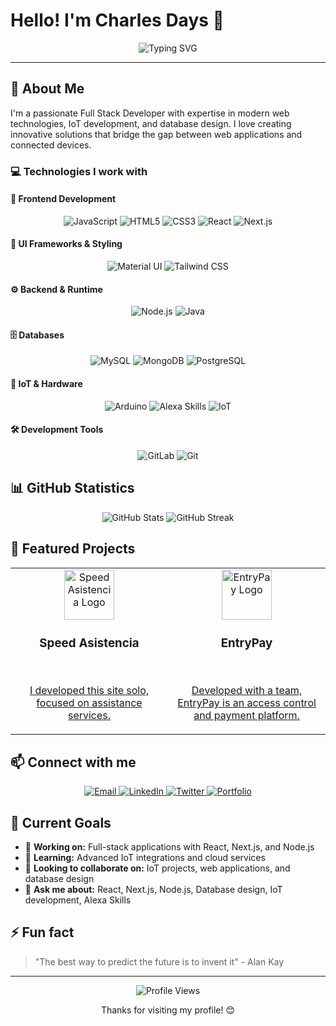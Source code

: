 # Hello! I'm Charles Days 👋

<div align="center">
  <img src="https://readme-typing-svg.herokuapp.com?font=Fira+Code&weight=500&size=28&pause=1000&color=6366F1&center=true&vCenter=true&width=435&lines=Full+Stack+Developer;IoT+%26+Database+Expert;React+%26+Next.js+Specialist" alt="Typing SVG" />
</div>

---

## 🚀 About Me

I'm a passionate Full Stack Developer with expertise in modern web technologies, IoT development, and database design. I love creating innovative solutions that bridge the gap between web applications and connected devices.

### 💻 Technologies I work with

#### 🎯 **Frontend Development**

<div align="center">
  <img src="https://img.shields.io/badge/JavaScript-F7DF1E?style=for-the-badge&logo=javascript&logoColor=black" alt="JavaScript" />
  <img src="https://img.shields.io/badge/HTML5-E34F26?style=for-the-badge&logo=html5&logoColor=white" alt="HTML5" />
  <img src="https://img.shields.io/badge/CSS3-1572B6?style=for-the-badge&logo=css3&logoColor=white" alt="CSS3" />
  <img src="https://img.shields.io/badge/React-20232A?style=for-the-badge&logo=react&logoColor=61DAFB" alt="React" />
  <img src="https://img.shields.io/badge/Next.js-000000?style=for-the-badge&logo=next.js&logoColor=white" alt="Next.js" />
</div>

#### 🎨 **UI Frameworks & Styling**

<div align="center">
  <img src="https://img.shields.io/badge/Material_UI-0081CB?style=for-the-badge&logo=material-ui&logoColor=white" alt="Material UI" />
  <img src="https://img.shields.io/badge/Tailwind_CSS-38B2AC?style=for-the-badge&logo=tailwind-css&logoColor=white" alt="Tailwind CSS" />
</div>

#### ⚙️ **Backend & Runtime**

<div align="center">
  <img src="https://img.shields.io/badge/Node.js-43853D?style=for-the-badge&logo=node.js&logoColor=white" alt="Node.js" />
  <img src="https://img.shields.io/badge/Java-ED8B00?style=for-the-badge&logo=openjdk&logoColor=white" alt="Java" />
</div>

#### 🗄️ **Databases**

<div align="center">
  <img src="https://img.shields.io/badge/MySQL-4479A1?style=for-the-badge&logo=mysql&logoColor=white" alt="MySQL" />
  <img src="https://img.shields.io/badge/MongoDB-4EA94B?style=for-the-badge&logo=mongodb&logoColor=white" alt="MongoDB" />
  <img src="https://img.shields.io/badge/PostgreSQL-316192?style=for-the-badge&logo=postgresql&logoColor=white" alt="PostgreSQL" />
</div>

#### 🔧 **IoT & Hardware**

<div align="center">
  <img src="https://img.shields.io/badge/Arduino-00979D?style=for-the-badge&logo=arduino&logoColor=white" alt="Arduino" />
  <img src="https://img.shields.io/badge/Amazon_Alexa-00CAFF?style=for-the-badge&logo=amazon-alexa&logoColor=white" alt="Alexa Skills" />
  <img src="https://img.shields.io/badge/IoT-FF6F00?style=for-the-badge&logo=iot&logoColor=white" alt="IoT" />
</div>

#### 🛠️ **Development Tools**

<div align="center">
  <img src="https://img.shields.io/badge/GitLab-FC6D26?style=for-the-badge&logo=gitlab&logoColor=white" alt="GitLab" />
  <img src="https://img.shields.io/badge/Git-F05032?style=for-the-badge&logo=git&logoColor=white" alt="Git" />
</div>

## 📊 GitHub Statistics

<div align="center">
  <img src="https://github-readme-stats.vercel.app/api?username=Charles-Days&show_icons=true&theme=radical&hide_border=true" alt="GitHub Stats" />
  <img src="https://github-readme-streak-stats.herokuapp.com/?user=Charles-Days&theme=radical&hide_border=true" alt="GitHub Streak" />
</div>

## 🌟 Featured Projects

<div align="center">
  <table>
    <tr>
      <td width="50%">
        <div align="center">
          <img src="https://speedasistencia.com/logo.jpeg" alt="Speed Asistencia Logo" width="80" height="80"/>
        </div>
        <h3 align="center">Speed Asistencia</h3>
        <p align="center">
          <a href="https://speedasistencia.com/" target="_blank"/>
          <br/>
          <p align="center">
            I developed this site solo, focused on assistance services.
          </p>
        </p>
      </td>
      <td width="50%">
        <div align="center">
          <img src="https://entrypay.net/logo-inverse.svg" alt="EntryPay Logo" width="80" height="80"/>
        </div>
        <h3 align="center">EntryPay</h3>
        <p align="center">
          <a href="https://entrypay.net/en" target="_blank"/>
          <br/>
          <p align="center">
            Developed with a team, EntryPay is an access control and payment platform.
          </p>
        </p>
      </td>
    </tr>
  </table>
</div>

## 📫 Connect with me

<div align="center">
  <a href="mailto:your-email@example.com">
    <img src="https://img.shields.io/badge/Email-D14836?style=for-the-badge&logo=gmail&logoColor=white" alt="Email" />
  </a>
  <a href="https://linkedin.com/in/your-profile">
    <img src="https://img.shields.io/badge/LinkedIn-0077B5?style=for-the-badge&logo=linkedin&logoColor=white" alt="LinkedIn" />
  </a>
  <a href="https://twitter.com/your-username">
    <img src="https://img.shields.io/badge/Twitter-1DA1F2?style=for-the-badge&logo=twitter&logoColor=white" alt="Twitter" />
  </a>
  <a href="https://your-portfolio-site.com">
    <img src="https://img.shields.io/badge/Portfolio-FF5722?style=for-the-badge&logo=todoist&logoColor=white" alt="Portfolio" />
  </a>
</div>

## 🎯 Current Goals

- 🔭 **Working on:** Full-stack applications with React, Next.js, and Node.js
- 🌱 **Learning:** Advanced IoT integrations and cloud services
- 👯 **Looking to collaborate on:** IoT projects, web applications, and database design
- 💬 **Ask me about:** React, Next.js, Node.js, Database design, IoT development, Alexa Skills

## ⚡ Fun fact

> "The best way to predict the future is to invent it" - Alan Kay

---

<div align="center">
  <img src="https://komarev.com/ghpvc/?username=Charles-Days&style=flat-square&color=6366F1" alt="Profile Views" />
  
  <p>Thanks for visiting my profile! 😊</p>
</div>
